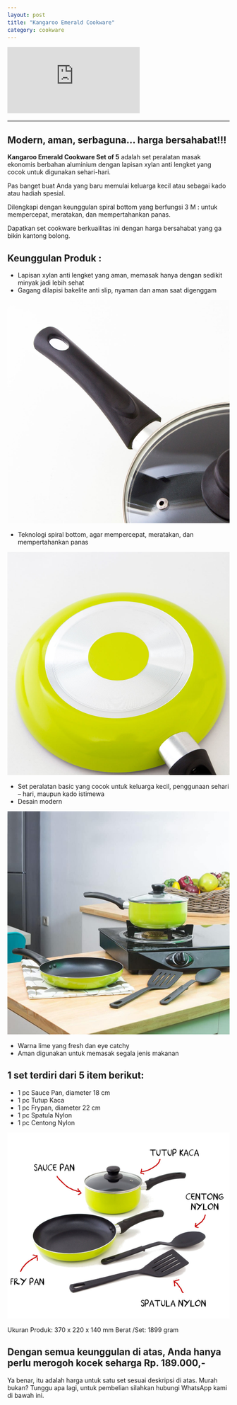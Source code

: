 ```yaml
---
layout: post
title: "Kangaroo Emerald Cookware"
category: cookware
---
```

<div class="video-container">
<iframe src="https://www.youtube.com/embed/jTj6p5Hwn80" frameborder="0" allow="accelerometer; autoplay; encrypted-media; gyroscope; picture-in-picture" allowfullscreen></iframe>
</div>

***
## Modern, aman, serbaguna... harga bersahabat!!!

**Kangaroo Emerald Cookware Set of 5** adalah set peralatan masak ekonomis berbahan aluminium dengan lapisan xylan anti lengket yang cocok untuk digunakan sehari-hari.

Pas banget buat Anda yang baru memulai keluarga kecil atau sebagai kado atau hadiah spesial.

Dilengkapi dengan keunggulan spiral bottom yang berfungsi 3 M : untuk mempercepat, meratakan, dan mempertahankan panas.

Dapatkan set cookware berkuailitas ini dengan harga bersahabat yang ga bikin kantong bolong.

## Keunggulan Produk :
- Lapisan xylan anti lengket yang aman, memasak hanya dengan sedikit minyak jadi lebih sehat
- Gagang dilapisi bakelite anti slip, nyaman dan aman saat digenggam

![gagang anti slip](/images/kang6.jpg)

- Teknologi spiral bottom, agar mempercepat, meratakan, dan mempertahankan panas

![spiral bottom](/images/kang3.jpg)


- Set peralatan basic yang cocok untuk keluarga kecil, penggunaan sehari – hari, maupun kado istimewa
- Desain modern

![desain modern](/images/cover.jpg)

- Warna lime yang fresh dan eye catchy
- Aman digunakan untuk memasak segala jenis makanan

## 1 set terdiri dari 5 item berikut:
- 1 pc Sauce Pan, diameter 18 cm
- 1 pc Tutup Kaca
- 1 pc Frypan, diameter 22 cm
- 1 pc Spatula Nylon
- 1 pc Centong Nylon

![satu set](/images/kang2.jpg)

Ukuran Produk: 
370 x 220 x 140 mm
Berat /Set: 
1899 gram

## Dengan semua keunggulan di atas, Anda hanya perlu merogoh kocek seharga **Rp. 189.000,-** 

Ya benar, itu adalah harga untuk satu set sesuai deskripsi di atas. Murah bukan? Tunggu apa lagi, untuk pembelian silahkan hubungi WhatsApp kami di bawah ini.
